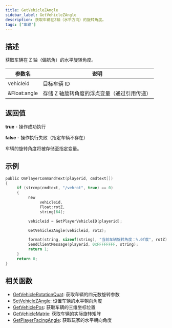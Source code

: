 ```yaml
---
title: GetVehicleZAngle
sidebar_label: GetVehicleZAngle
description: 获取车辆在Z轴（水平方向）的旋转角度。
tags: ["车辆"]
---
```


## 描述

获取车辆在 Z 轴（偏航角）的水平旋转角度。

| 参数名       | 说明                                        |
| ------------ | ------------------------------------------- |
| vehicleid    | 目标车辆 ID                                 |
| &Float:angle | 存储 Z 轴旋转角度的浮点变量（通过引用传递） |

## 返回值

**true** - 操作成功执行

**false** - 操作执行失败（指定车辆不存在）

车辆的旋转角度将被存储至指定变量。

## 示例

```c
public OnPlayerCommandText(playerid, cmdtext[])
{
     if (strcmp(cmdtext, "/vehrot", true) == 0)
     {
          new
               vehicleid,
               Float:rotZ,
               string[64];

          vehicleid = GetPlayerVehicleID(playerid);

          GetVehicleZAngle(vehicleid, rotZ);

          format(string, sizeof(string), "当前车辆旋转角度：%.0f度", rotZ);
          SendClientMessage(playerid, 0xFFFFFFFF, string);
          return 1;
     }
     return 0;
}
```

## 相关函数

- [GetVehicleRotationQuat](GetVehicleRotationQuat): 获取车辆的四元数旋转参数
- [SetVehicleZAngle](SetVehicleZAngle): 设置车辆的水平朝向角度
- [GetVehiclePos](GetVehiclePos): 获取车辆的三维坐标位置
- [GetVehicleMatrix](GetVehicleMatrix): 获取车辆的实际旋转矩阵
- [GetPlayerFacingAngle](GetPlayerFacingAngle): 获取玩家的水平朝向角度
